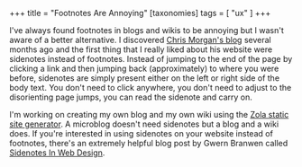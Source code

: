 +++
title = "Footnotes Are Annoying"
[taxonomies]
tags = [ "ux" ]
+++

I've always found footnotes in blogs and wikis to be annoying but I wasn't aware of a better
alternative. I discovered [Chris Morgan's blog][1] several months ago and the first thing that I
really liked about his website were sidenotes instead of footnotes. Instead of jumping to the end of
the page by clicking a link and then jumping back (approximately) to where you were before,
sidenotes are simply present either on the left or right side of the body text. You don't need to
click anywhere, you don't need to adjust to the disorienting page jumps, you can read the sidenote
and carry on.

I'm working on creating my own blog and my own wiki using the [Zola static site generator][2]. A
microblog doesn't need sidenotes but a blog and a wiki does. If you're interested in using sidenotes
on your website instead of footnotes, there's an extremely helpful blog post by Gwern Branwen called
[Sidenotes In Web Design][3].

[1]: https://chrismorgan.info
[2]: https://getzola.org
[3]: https://www.gwern.net/Sidenotes

